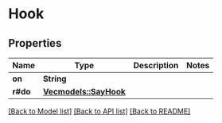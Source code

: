 # Hook

## Properties

Name | Type | Description | Notes
------------ | ------------- | ------------- | -------------
**on** | **String** |  | 
**r#do** | [**Vec<models::SayHook>**](SayHook.md) |  | 

[[Back to Model list]](../README.md#documentation-for-models) [[Back to API list]](../README.md#documentation-for-api-endpoints) [[Back to README]](../README.md)


